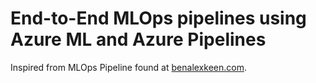 # End-to-End MLOps pipelines using Azure ML and Azure Pipelines

Inspired from MLOps Pipeline found at [benalexkeen.com](https://benalexkeen.com/creating-end-to-end-mlops-pipelines-using-azure-ml-and-azure-pipelines-part-1/).
